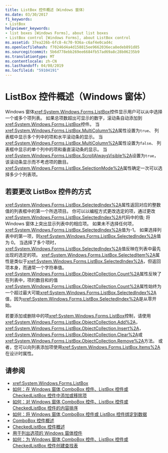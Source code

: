 ```yaml
---
title: ListBox 控件概述（Windows 窗体）
ms.date: 03/30/2017
f1_keywords:
- ListBox
helpviewer_keywords:
- list boxes [Windows Forms], about list boxes
- ListBox control [Windows Forms], about ListBox control
ms.assetid: 37ea226b-6fc8-4c70-936a-c6af4e0cad4c
ms.openlocfilehash: f70246d4a4d158815ee9662036eca8edeb891d85
ms.sourcegitcommit: 5b6d778ebb269ee6684fb57ad69a8c28b06235b9
ms.translationtype: MT
ms.contentlocale: zh-CN
ms.lasthandoff: 04/08/2019
ms.locfileid: "59104191"
---
```

# <a name="listbox-control-overview-windows-forms"></a>ListBox 控件概述（Windows 窗体）
Windows 窗体<xref:System.Windows.Forms.ListBox>控件显示用户可以从中选择一个或多个项列表。 如果总项数超出可显示的数字，滚动条自动添加到<xref:System.Windows.Forms.ListBox>控件。 当<xref:System.Windows.Forms.ListBox.MultiColumn%2A>属性设置为`true`、 列表框中显示多个列中的项和水平滚动条的显示。 当<xref:System.Windows.Forms.ListBox.MultiColumn%2A>属性设置为`false`、 列表框中显示的单个列中的项和垂直滚动条的显示。 当<xref:System.Windows.Forms.ListBox.ScrollAlwaysVisible%2A>设置为`true`，该滚动条显示而不考虑项的数目。 <xref:System.Windows.Forms.ListBox.SelectionMode%2A>属性确定一次可以选择多少个列表项。  
  
## <a name="ways-to-change-the-listbox-control"></a>若要更改 ListBox 控件的方式  
 <xref:System.Windows.Forms.ListBox.SelectedIndex%2A>属性返回对应的整数值的列表框中的第一个所选项目。 你可以以编程方式更改选定的项，通过更改<xref:System.Windows.Forms.ListBox.SelectedIndex%2A>代码中的值; 将 Windows 窗体上突出显示列表中的相应项。 如果未不选择任何项，<xref:System.Windows.Forms.ListBox.SelectedIndex%2A>值为-1。 如果选择列表中的第一项，则<xref:System.Windows.Forms.ListBox.SelectedIndex%2A>值为 0。 当选择了多个项时，<xref:System.Windows.Forms.ListBox.SelectedIndex%2A>值反映在列表中最先出现的选定的项。 <xref:System.Windows.Forms.ListBox.SelectedItem%2A>属性是类似于<xref:System.Windows.Forms.ListBox.SelectedIndex%2A>，但返回项本身，而通常一个字符串值。 <xref:System.Windows.Forms.ListBox.ObjectCollection.Count%2A>属性反映了在列表中，项的数目和的值<xref:System.Windows.Forms.ListBox.ObjectCollection.Count%2A>属性始终为一个超过最大可能<xref:System.Windows.Forms.ListBox.SelectedIndex%2A>值，因为<xref:System.Windows.Forms.ListBox.SelectedIndex%2A>是从零开始。  
  
 若要添加或删除中的项<xref:System.Windows.Forms.ListBox>控制，请使用<xref:System.Windows.Forms.ListBox.ObjectCollection.Add%2A>， <xref:System.Windows.Forms.ListBox.ObjectCollection.Insert%2A>，<xref:System.Windows.Forms.ListBox.ObjectCollection.Clear%2A>或<xref:System.Windows.Forms.ListBox.ObjectCollection.Remove%2A>方法。 或者，您可以向列表添加项使用<xref:System.Windows.Forms.ListBox.Items%2A>在设计时属性。  
  
## <a name="see-also"></a>请参阅

- <xref:System.Windows.Forms.ListBox>
- [如何：在 Windows 窗体 ComboBox 控件、ListBox 控件或 CheckedListBox 控件中添加或移除项](add-and-remove-items-from-a-wf-combobox.md)
- [如何：对 Windows 窗体 ComboBox 控件、ListBox 控件或 CheckedListBox 控件的内容排序](sort-the-contents-of-a-wf-combobox-listbox-or-checkedlistbox-control.md)
- [如何：将 Windows 窗体 ComboBox 控件或 ListBox 控件绑定到数据](how-to-bind-a-windows-forms-combobox-or-listbox-control-to-data.md)
- [ComboBox 控件概述](combobox-control-overview-windows-forms.md)
- [CheckedListBox 控件概述](checkedlistbox-control-overview-windows-forms.md)
- [用于列出选项的 Windows 窗体控件](windows-forms-controls-used-to-list-options.md)
- [如何：为 Windows 窗体 ComboBox 控件、ListBox 控件或 CheckedListBox 控件创建查找表](create-a-lookup-table-for-a-wf-combobox-listbox.md)
